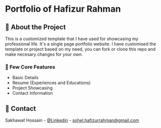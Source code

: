 # Portfolio of Hafizur Rahman

## :star2: About the Project

This is a customized template that I have used for showcasing my professional life. It's a single page portfolio website. I have customised the template or project based on my need, you can fork or clone this repo and make necesary changes for your own.

### :dart: Few Core Features

- Basic Details
- Resume (Experiences and Educations)
- Project Showcasing
- Contact Information

## :handshake: Contact

Sakhawat Hossain - [@Linkedin](https://www.linkedin.com/in/hafizsohel/) -
sohel.hafizurrahman@gmail.com
